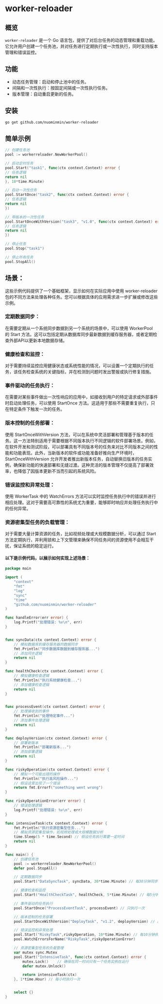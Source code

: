 # worker-reloader

## 概览
`worker-reloader` 是一个 Go 语言包，提供了对后台任务的动态管理和重载功能。它允许用户创建一个任务池，并对任务进行定期执行或一次性执行，同时支持版本管理和错误监控。

## 功能
- 动态任务管理：启动和停止池中的任务。
- 间隔和一次性执行：按固定间隔或一次性执行任务。
- 版本管理：自动重启更新的任务。

## 安装
```bash
go get github.com/nuominmin/worker-reloader
```

## 简单示例
```go
// 创建任务池
pool := workerreloader.NewWorkerPool()

// 启动定时任务
pool.Start("task1", func(ctx context.Context) error {
// 任务逻辑
return nil
}, 10*time.Minute)

// 启动一次性任务
pool.StartOnce("task2", func(ctx context.Context) error {
// 任务逻辑
return nil
})

// 带版本的一次性任务
pool.StartOnceWithVersion("task3", "v1.0", func(ctx context.Context) error {
// 任务逻辑
return nil
})

// 停止任务
pool.Stop("task1")

// 停止所有任务
pool.StopAll()
```

## 场景：
这些示例代码提供了一个基础框架，显示如何在实际应用中使用 worker-reloader 包的不同方法来处理各种任务。您可以根据具体的应用需求进一步扩展或修改这些示例。

### 定期数据同步：
在需要定期从一个系统同步数据到另一个系统的场景中，可以使用 WorkerPool 的 Start 方法。这可以包括定期从数据库同步最新数据到缓存服务器，或者定期检查外部API以更新本地数据存储。

### 健康检查和监控：
对于需要持续监控应用健康状态或系统性能的情况，可以设置一个定期执行的任务，该任务检查系统的关键指标，并在检测到问题时发出警报或执行修复措施。

### 事件驱动的任务执行：
在需要对某些事件做出一次性响应的应用中，如接收到用户的特定请求或外部事件时启动处理任务，可以使用 StartOnce 方法。这适用于那些不需要重复执行，只在特定条件下触发一次的任务。

### 版本控制的任务部署：
使用 StartOnceWithVersion 方法，可以在系统中灵活部署和管理基于版本的任务。这一方法特别适用于需要根据不同版本执行不同逻辑的软件部署场景。例如，在软件开发和测试阶段，可以部署具有不同版本号的任务来对比不同版本之间的性能和功能表现。此外，当新版本的软件或功能准备好推向生产环境时，StartOnceWithVersion 允许开发者推出新版本任务，自动替换旧版本的任务实例，确保新功能的快速部署和无缝过渡。这种灵活的版本管理不仅提高了部署效率，也降低了因版本更新不当而引起的系统风险。

### 错误监控和异常处理：
使用 WorkerTask 中的 WatchErrors 方法可以实时监控任务执行中的错误并进行相应处理。这对于需要高可靠性的系统尤为重要，能够即时响应并处理任务执行中的任何异常。

### 资源密集型任务的负载管理：
对于需要大量计算资源的任务，比如视频处理或大规模数据分析，可以通过 Start 方法定期执行，并利用锁和上下文管理来确保不同任务间的资源使用不会相互干扰，保证系统的稳定运行。

#### 以下是示例代码，以展示如何实现上述场景：
```go
package main

import (
	"context"
	"fmt"
	"log"
	"sync"
	"time"
	"github.com/nuominmin/worker-reloader"
)

func handleError(err error) {
	log.Printf("处理错误: %v\n", err)
}


func syncData(ctx context.Context) error {
	// 模拟数据库到缓存服务器的数据同步
	fmt.Println("同步数据库数据到缓存服务器...")
	// 添加同步逻辑
	return nil
}

func healthCheck(ctx context.Context) error {
	// 模拟健康检查逻辑
	fmt.Println("执行系统健康检查...")
	// 添加健康检查逻辑
	return nil
}


func processEvent(ctx context.Context) error {
	// 处理接收到的事件
	fmt.Println("处理特定事件...")
	// 添加事件处理逻辑
	return nil
}

func deployVersion(ctx context.Context) error {
	// 部署新版本
	fmt.Println("部署新版本...")
	// 添加部署逻辑
	return nil
}

func riskyOperation(ctx context.Context) error {
	// 模拟一个可能出错的操作
	fmt.Println("执行高风险操作...")
	// 假设这里出现了一个错误
	return fmt.Errorf("something went wrong")
}

func riskyOperationError(err error) {
	// 错误处理逻辑
	log.Printf("处理错误: %v\n", err)
}

func intensiveTask(ctx context.Context) error {
	fmt.Println("执行资源密集型任务...")
	// 模拟资源密集型操作，如视频处理或大规模数据分析
	time.Sleep(5 * time.Second) // 假设任务执行需要一定时间
	return nil
}

func main() {
	// 创建任务池
	pool := workerreloader.NewWorkerPool()
	defer pool.StopAll()

	// 定期数据同步
	pool.Start("DataSyncTask", syncData, 30*time.Minute) // 每30分钟同步一次

	// 健康检查和监控
	pool.Start("HealthCheckTask", healthCheck, 5*time.Minute) // 每5分钟检查一次

	// 事件驱动的任务执行
	pool.StartOnce("ProcessEventTask", processEvent) // 只执行一次

	// 版本控制的任务部署
	pool.StartOnceWithVersion("DeployTask", "v1.2", deployVersion) // 部署版本 v1.2

	// 错误监控和异常处理
	pool.Start("RiskyTask",riskyOperation, 10*time.Minute) // 每10分钟执行一次
	pool.WatchErrorsForName("RiskyTask",riskyOperationError)

	// 资源密集型任务的负载管理
	var mutex sync.Mutex
	pool.Start("IntensiveTask", func(ctx context.Context) error {
		mutex.Lock()    // 确保在同一时间只有一个任务实例在运行
		defer mutex.Unlock()

		return intensiveTask(ctx)
	}, 1*time.Hour) // 每小时执行一次


	select {}
}
```









